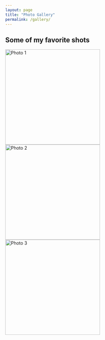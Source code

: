 ```yaml
---
layout: page
title: "Photo Gallery"
permalink: /gallery/
---
```


<h2>Some of my favorite shots</h2>

<div class="gallery">
  <img src="/gallery/1.jpg" alt="Photo 1" width="300"/>
  <img src="/gallery/2.jpg" alt="Photo 2" width="300"/>
  <img src="/gallery/3.jpg" alt="Photo 3" width="300"/>
</div>
